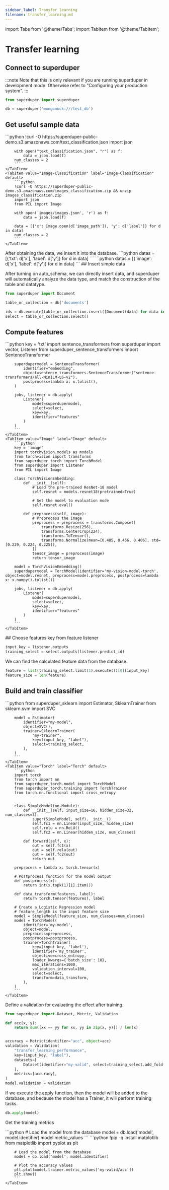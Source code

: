 ```yaml
---
sidebar_label: Transfer learning
filename: transfer_learning.md
---
```

import Tabs from '@theme/Tabs';
import TabItem from '@theme/TabItem';


<!-- TABS -->
# Transfer learning

<!-- TABS -->
## Connect to superduper

:::note
Note that this is only relevant if you are running superduper in development mode.
Otherwise refer to "Configuring your production system".
:::

```python
from superduper import superduper

db = superduper('mongomock:///test_db')
```

<!-- TABS -->
## Get useful sample data


<Tabs>
    <TabItem value="Text-Classification" label="Text-Classification" default>
        ```python
        !curl -O https://superduper-public-demo.s3.amazonaws.com/text_classification.json
        import json
        
        with open("text_classification.json", "r") as f:
            data = json.load(f)
        num_classes = 2        
        ```
    </TabItem>
    <TabItem value="Image-Classification" label="Image-Classification" default>
        ```python
        !curl -O https://superduper-public-demo.s3.amazonaws.com/images_classification.zip && unzip images_classification.zip
        import json
        from PIL import Image
        
        with open('images/images.json', 'r') as f:
            data = json.load(f)
        
        data = [{'x': Image.open(d['image_path']), 'y': d['label']} for d in data]
        num_classes = 2        
        ```
    </TabItem>
</Tabs>
After obtaining the data, we insert it into the database.


<Tabs>
    <TabItem value="Text-Classification" label="Text-Classification" default>
        ```python
        datas = [{'txt': d['x'], 'label': d['y']} for d in data]        
        ```
    </TabItem>
    <TabItem value="Image-Classification" label="Image-Classification" default>
        ```python
        datas = [{'image': d['x'], 'label': d['y']} for d in data]        
        ```
    </TabItem>
</Tabs>
<!-- TABS -->
## Insert simple data

After turning on auto_schema, we can directly insert data, and superduper will automatically analyze the data type, and match the construction of the table and datatype.

```python
from superduper import Document

table_or_collection = db['documents']

ids = db.execute(table_or_collection.insert([Document(data) for data in datas]))
select = table_or_collection.select()
```

<!-- TABS -->
## Compute features


<Tabs>
    <TabItem value="Text" label="Text" default>
        ```python
        key = 'txt'
        import sentence_transformers
        from superduper import vector, Listener
        from superduper_sentence_transformers import SentenceTransformer
        
        superdupermodel = SentenceTransformer(
            identifier="embedding",
            object=sentence_transformers.SentenceTransformer("sentence-transformers/all-MiniLM-L6-v2"),
            postprocess=lambda x: x.tolist(),
        )
        
        jobs, listener = db.apply(
            Listener(
                model=superdupermodel,
                select=select,
                key=key,
                identifier="features"
            )
        )        
        ```
    </TabItem>
    <TabItem value="Image" label="Image" default>
        ```python
        key = 'image'
        import torchvision.models as models
        from torchvision import transforms
        from superduper_torch import TorchModel
        from superduper import Listener
        from PIL import Image
        
        class TorchVisionEmbedding:
            def __init__(self):
                # Load the pre-trained ResNet-18 model
                self.resnet = models.resnet18(pretrained=True)
                
                # Set the model to evaluation mode
                self.resnet.eval()
                
            def preprocess(self, image):
                # Preprocess the image
                preprocess = preprocess = transforms.Compose([
                    transforms.Resize(256),
                    transforms.CenterCrop(224),
                    transforms.ToTensor(),
                    transforms.Normalize(mean=[0.485, 0.456, 0.406], std=[0.229, 0.224, 0.225]),
                ])
                tensor_image = preprocess(image)
                return tensor_image
                
        model = TorchVisionEmbedding()
        superdupermodel = TorchModel(identifier='my-vision-model-torch', object=model.resnet, preprocess=model.preprocess, postprocess=lambda x: x.numpy().tolist())
        
        jobs, listener = db.apply(
            Listener(
                model=superdupermodel,
                select=select,
                key=key,
                identifier="features"
            )
        )        
        ```
    </TabItem>
</Tabs>
## Choose features key from feature listener

```python
input_key = listener.outputs
training_select = select.outputs(listener.predict_id)
```

We can find the calculated feature data from the database.

```python
feature = list(training_select.limit(1).execute())[0][input_key]
feature_size = len(feature)
```

<!-- TABS -->
## Build and train classifier


<Tabs>
    <TabItem value="Scikit-Learn" label="Scikit-Learn" default>
        ```python
        from superduper_sklearn import Estimator, SklearnTrainer
        from sklearn.svm import SVC
        
        model = Estimator(
            identifier="my-model",
            object=SVC(),
            trainer=SklearnTrainer(
                "my-trainer",
                key=(input_key, "label"),
                select=training_select,
            ),
        )        
        ```
    </TabItem>
    <TabItem value="Torch" label="Torch" default>
        ```python
        import torch
        from torch import nn
        from superduper_torch.model import TorchModel
        from superduper_torch.training import TorchTrainer
        from torch.nn.functional import cross_entropy
        
        
        class SimpleModel(nn.Module):
            def __init__(self, input_size=16, hidden_size=32, num_classes=3):
                super(SimpleModel, self).__init__()
                self.fc1 = nn.Linear(input_size, hidden_size)
                self.relu = nn.ReLU()
                self.fc2 = nn.Linear(hidden_size, num_classes)
        
            def forward(self, x):
                out = self.fc1(x)
                out = self.relu(out)
                out = self.fc2(out)
                return out
        
        preprocess = lambda x: torch.tensor(x)
        
        # Postprocess function for the model output    
        def postprocess(x):
            return int(x.topk(1)[1].item())
        
        def data_transform(features, label):
            return torch.tensor(features), label
        
        # Create a Logistic Regression model
        # feature_length is the input feature size
        model = SimpleModel(feature_size, num_classes=num_classes)
        model = TorchModel(
            identifier='my-model',
            object=model,         
            preprocess=preprocess,
            postprocess=postprocess,
            trainer=TorchTrainer(
                key=(input_key, 'label'),
                identifier='my_trainer',
                objective=cross_entropy,
                loader_kwargs={'batch_size': 10},
                max_iterations=1000,
                validation_interval=100,
                select=select,
                transform=data_transform,
            ),
        )        
        ```
    </TabItem>
</Tabs>
Define a validation for evaluating the effect after training.

```python
from superduper import Dataset, Metric, Validation

def acc(x, y):
    return sum([xx == yy for xx, yy in zip(x, y)]) / len(x)


accuracy = Metric(identifier="acc", object=acc)
validation = Validation(
    "transfer_learning_performance",
    key=(input_key, "label"),
    datasets=[
        Dataset(identifier="my-valid", select=training_select.add_fold('valid'))
    ],
    metrics=[accuracy],
)
model.validation = validation
```

If we execute the apply function, then the model will be added to the database, and because the model has a Trainer, it will perform training tasks.

```python
db.apply(model)
```

Get the training metrics


<Tabs>
    <TabItem value="Scikit-Learn" label="Scikit-Learn" default>
        ```python
        # Load the model from the database
        model = db.load('model', model.identifier)
        model.metric_values        
        ```
    </TabItem>
    <TabItem value="Torch" label="Torch" default>
        ```python
        !pip -q install matplotlib
        from matplotlib import pyplot as plt
        
        # Load the model from the database
        model = db.load('model', model.identifier)
        
        # Plot the accuracy values
        plt.plot(model.trainer.metric_values['my-valid/acc'])
        plt.show()        
        ```
    </TabItem>
</Tabs>
